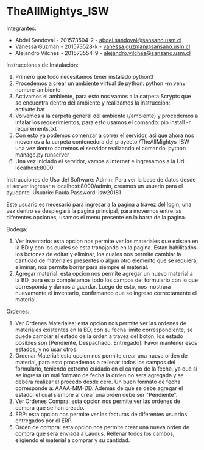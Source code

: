 # TheAllMightys_ISW

Integrantes:
  - Abdel Sandoval - 201573504-2 - abdel.sandoval@sansano.usm.cl
  - Vanessa Guzman - 201573528-k - vanessa.guzman@sansano.usm.cl
  - Alejandro Vilches - 201573554-9 - alejandro.vilches@sansano.usm.cl
 
 Instrucciones de Instalación:
  
  1. Primero que todo necesitamos tener instalado python3
  2. Procedemos a crear un ambiente virtual de python: python -m venv nombre_ambiente
  3. Activamos el ambiente, para esto nos vamos a la carpeta Scrypts que se encuentra dentro del ambiente y realizamos la instruccion: activate.bat
  4. Volvemos a la carpeta general del ambiente (/ambiente) y procedemos a intalar los requerimientos, para esto usamos el comando: 
     pip install -r requirements.txt
  5. Con esto ya podemos comenzar a correr el servidor, asi que ahora nos movemos a la carpeta contenedora del proyecto /TheAllMightys_ISW
  una vez dentro corremos el servidor realizando el comando: python manage.py runserver
  6. Una vez iniciado el servidor, vamos a internet e ingresamos a la Url: localhost:8000
  
 Instrucciones de Uso del Software: 
   Admin:
   Para ver la base de datos desde el server ingresar a localhost:8000/admin, creamos un usuario para el ayudante.
   Usuario: Paula
   Password: isw20181
   
   Este usuario es necesario para ingresar a la pagina a travez del login, una vez dentro se desplegará la pagina principal, para movernos entre las diferentes opciones, usamos el menu presente en la barra de la pagina.
   
   Bodega:
   1. Ver Inventario: esta opcion nos permite ver los materiales que existen en la BD y con los cuales se esta trabajando en la pagina. Estan habilitados los botones de editar y eliminar, los cuales nos permite cambiar la cantidad de materiales presentes o algun otro elemento que se requiera, eliminar, nos permite borrar para siempre el material. 
   2. Agregar material: esta opcion nos permite agregar un nuevo material a la BD, para esto completamos todo los campos del formulario con lo que corresponda y damos a guardar. Luego de esto, nos mostrara nuevamente el inventario, confirmando que se ingreso correctamente el material.
   
   Ordenes:
   1. Ver Ordenes Materiales: esta opcion nos permite ver las ordenes de materiales existentes en la BD, con su fecha limite correspondiente, se puede cambiar el estado de la orden a travez del boton, los estado posibles son [Pendiente, Despachado, Entregado]. Favor mantener esos estados, y no usar otros. 
   2. Ordenar Material: esta opcion nos permite crear una nueva orden de material, para esto procedemos a rellenar todos los campos del formulario, teniendo extremo cuidado en el campo de la fecha, ya que si se ingresa un mal formato de fecha la orden no sera agregada y se debera realizar el procedo desde cero. Un buen formato de fecha corresponde a: AAAA-MM-DD. Ademas de que se debe agregar el estado, el cual siempre al crear una orden debe ser "Pendiente".
   3. Ver Ordenes Compra: esta opcion nos permite ver las ordenes de compra que se han creado. 
   4. ERP: esta opcion nos permite ver las facturas de diferentes usuarios entregados por el ERP.
   5. Orden de compra: esta opcion nos permite crear una nueva orden de compra que sera enviada a Laudus. Rellenar todos los cambos, eligiendo el material a comprar y su cantidad.
